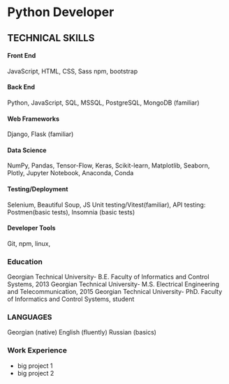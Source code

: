 # Python Developer
## TECHNICAL SKILLS
#### Front End 
JavaScript, HTML, CSS, Sass npm, bootstrap
#### Back End 
Python, JavaScript, SQL, MSSQL, PostgreSQL, MongoDB (familiar)
#### Web Frameworks 
Django, Flask (familiar)

#### Data Science
NumPy, Pandas, Tensor-Flow, Keras, Scikit-learn, Matplotlib, Seaborn, Plotly, Jupyter Notebook, Anaconda, Conda

#### Testing/Deployment
Selenium, Beautiful Soup, JS Unit testing/Vitest(familiar), API testing: Postmen(basic tests), Insomnia (basic tests)

#### Developer Tools
Git, npm, linux,

### Education
Georgian Technical University- B.E. Faculty of Informatics and Control Systems, 2013
Georgian Technical University- M.S. Electrical Engineering and Telecommunication, 2015
Georgian Technical University- PhD. Faculty of Informatics and Control Systems, student

### LANGUAGES
Georgian (native)
English (fluently)
Russian (basics)


### Work Experience

- big project 1
- big project 2

